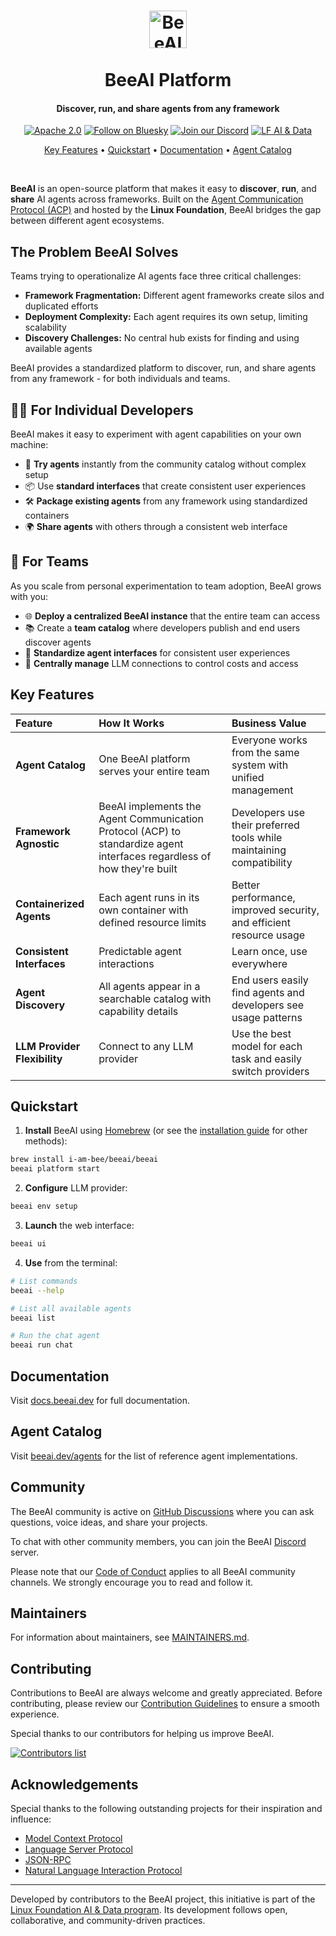 <h1 align="center">
  <picture>
    <source media="(prefers-color-scheme: dark)" srcset="https://raw.githubusercontent.com/i-am-bee/beeai/master/docs/logo/beeai_framework_light.svg">
    <source media="(prefers-color-scheme: light)" srcset="https://raw.githubusercontent.com/i-am-bee/beeai/master/docs/logo/beeai_framework_dark.svg">
    <img alt="BeeAI" src="https://raw.githubusercontent.com/i-am-bee/beeai/master/docs/logo/beeai_framework_dark.svg" width="60"><br><br>
  </picture>
  BeeAI Platform
</h1>

<h4 align="center">Discover, run, and share agents from any framework</h4>

<div align="center">

[![Apache 2.0](https://img.shields.io/badge/Apache%202.0-License-EA7826?style=plastic&logo=apache&logoColor=white)](https://github.com/i-am-bee/beeai-framework?tab=Apache-2.0-1-ov-file#readme)
[![Follow on Bluesky](https://img.shields.io/badge/Follow%20on%20Bluesky-0285FF?style=plastic&logo=bluesky&logoColor=white)](https://bsky.app/profile/beeaiagents.bsky.social)
[![Join our Discord](https://img.shields.io/badge/Join%20our%20Discord-7289DA?style=plastic&logo=discord&logoColor=white)](https://discord.com/invite/NradeA6ZNF)
[![LF AI & Data](https://img.shields.io/badge/LF%20AI%20%26%20Data-0072C6?style=plastic&logo=linuxfoundation&logoColor=white)](https://lfaidata.foundation/projects/)

</div>

<p align="center">
    <a href="#key-features">Key Features</a> •
    <a href="#quickstart">Quickstart</a> •
    <a href="#documentation">Documentation</a> •
    <a href="#agent-catalog">Agent Catalog</a>
</p>

<div align="center">

</div>

<br />

**BeeAI** is an open-source platform that makes it easy to **discover**, **run**, and **share** AI agents across frameworks. Built on the [Agent Communication Protocol (ACP)](https://agentcommunicationprotocol.dev/) and hosted by the **Linux Foundation**, BeeAI bridges the gap between different agent ecosystems.

## The Problem BeeAI Solves

Teams trying to operationalize AI agents face three critical challenges:

- **Framework Fragmentation:** Different agent frameworks create silos and duplicated efforts
- **Deployment Complexity:** Each agent requires its own setup, limiting scalability
- **Discovery Challenges:** No central hub exists for finding and using available agents

BeeAI provides a standardized platform to discover, run, and share agents from any framework - for both individuals and teams.

## 👩‍💻 For Individual Developers

BeeAI makes it easy to experiment with agent capabilities on your own machine:

- 🧪 **Try agents** instantly from the community catalog without complex setup
- 📦 Use **standard interfaces** that create consistent user experiences
- 🛠️ **Package existing agents** from any framework using standardized containers
- 🌍 **Share agents** with others through a consistent web interface

## 👥 For Teams

As you scale from personal experimentation to team adoption, BeeAI grows with you:

- 🌐 **Deploy a centralized BeeAI instance** that the entire team can access
- 📚 Create a **team catalog** where developers publish and end users discover agents
- 🧰 **Standardize agent interfaces** for consistent user experiences
- 🔐 **Centrally manage** LLM connections to control costs and access

## Key Features

| Feature | How It Works | Business Value |
| :------ | :----------- | :------------- |
| **Agent Catalog** | One BeeAI platform serves your entire team | Everyone works from the same system with unified management |
| **Framework Agnostic** | BeeAI implements the Agent Communication Protocol (ACP) to standardize agent interfaces regardless of how they're built | Developers use their preferred tools while maintaining compatibility |
| **Containerized Agents** | Each agent runs in its own container with defined resource limits | Better performance, improved security, and efficient resource usage |
| **Consistent Interfaces** | Predictable agent interactions | Learn once, use everywhere |
| **Agent Discovery** | All agents appear in a searchable catalog with capability details | End users easily find agents and developers see usage patterns |
| **LLM Provider Flexibility** | Connect to any LLM provider | Use the best model for each task and easily switch providers |

## Quickstart

1. **Install** BeeAI using [Homebrew](https://brew.sh/) (or see the [installation guide](https://docs.beeai.dev/introduction/installation) for other methods):

```sh
brew install i-am-bee/beeai/beeai
beeai platform start
```

2. **Configure** LLM provider:

```sh
beeai env setup
```

3. **Launch** the web interface:

```sh
beeai ui
```

4. **Use** from the terminal:

```sh
# List commands
beeai --help

# List all available agents
beeai list

# Run the chat agent
beeai run chat
```

## Documentation

Visit [docs.beeai.dev](https://docs.beeai.dev) for full documentation.

## Agent Catalog

Visit [beeai.dev/agents](https://beeai.dev/agents) for the list of reference agent implementations.

## Community

The BeeAI community is active on [GitHub Discussions](https://github.com/i-am-bee/beeai/discussions) where you can ask questions, voice ideas, and share your projects.

To chat with other community members, you can join the BeeAI [Discord](https://discord.gg/NradeA6ZNF) server.

Please note that our [Code of Conduct](./CODE_OF_CONDUCT.md) applies to all BeeAI community channels. We strongly encourage you to read and follow it.

## Maintainers

For information about maintainers, see [MAINTAINERS.md](./MAINTAINERS.md).

## Contributing

Contributions to BeeAI are always welcome and greatly appreciated. Before contributing, please review our [Contribution Guidelines](./CONTRIBUTING.md) to ensure a smooth experience.

Special thanks to our contributors for helping us improve BeeAI.

<a href="https://github.com/i-am-bee/beeai/graphs/contributors">
  <img alt="Contributors list" src="https://contrib.rocks/image?repo=i-am-bee/beeai" />
</a>

## Acknowledgements

Special thanks to the following outstanding projects for their inspiration and influence:

- [Model Context Protocol](https://github.com/modelcontextprotocol)
- [Language Server Protocol](https://github.com/microsoft/language-server-protocol)
- [JSON-RPC](https://www.jsonrpc.org/)
- [Natural Language Interaction Protocol](https://github.com/nlip-project)

---

Developed by contributors to the BeeAI project, this initiative is part of the [Linux Foundation AI & Data program](https://lfaidata.foundation/projects/). Its development follows open, collaborative, and community-driven practices.
